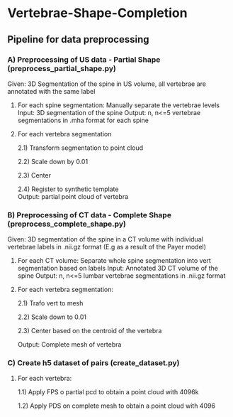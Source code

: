 # Vertebrae-Shape-Completion


## Pipeline for data preprocessing 

### A) Preprocessing of US data - Partial Shape (preprocess_partial_shape.py)

Given: 3D Segmentation of the spine in US volume, all vertebrae are annotated with the same label 
1) For each spine segmentation: 
    Manually separate the vertebrae levels 
    Input: 3D segmentation of the spine 
    Output: n, n<=5 vertebrae segmentations in .mha format for each spine 
2) For each vertebra segmentation 
  
    2.1) Transform segmentation to point cloud 

    2.2) Scale down by 0.01

    2.3) Center

    2.4) Register to synthetic template   
Output: partial point cloud of vertebra
    
### B) Preprocessing of CT data - Complete Shape (preprocess_complete_shape.py) 

Given: 3D segmentation of the spine in a CT volume with individual vertebrae labels in .nii.gz format 
(E.g as a result of the Payer model) 
1) For each CT volume:
    Separate whole spine segmentation into vert segmentation based on labels
    Input: Annotated 3D CT volume of the spine 
    Output: n, n<=5 lumbar vertebrae segmentations in .nii.gz format  
2) For each vertebra segmentation: 

    2.1) Trafo vert to mesh 

    2.2) Scale down to 0.01

    2.3) Center based on the centroid of the vertebra 

    Output: Complete mesh of vertebra
    
### C) Create h5 dataset of pairs (create_dataset.py)

1) For each vertebra: 

    1.1) Apply FPS o partial pcd to obtain a point cloud with 4096k

    1.2) Apply PDS on complete mesh to obtain a point cloud with 4096 
